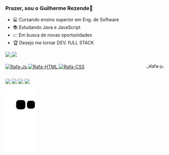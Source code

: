 ### Prazer, sou o Guilherme Rezende👋

- 💻 Cursando ensino superior em Eng. de Software
- 📚 Estudando Java e JavaScript 
- 📈 Em busca de novas oportunidades 
- 🏆 Desejo me tornar DEV. fULL STACK 

<div align = "centro" >
  <a href = " https://github.com/guilhermerrezende " > 
  <img heigth = "180cm" src = "https://github-readme-stats.vercel.app/api?username=guilhermerrezende&show_icons=true&theme=highcontrast"/>
  <img heigth = "180cm" src = "https://github-readme-stats.vercel.app/api/top-langs/?username=guilhermerrezende&theme=highcontrast&layout=compact&hide=GLSL,Go,Rust,python,shell,TypeScript)](https://github.com/guilhermerrezende/github-readme-stats"/>
</div> 
  <div style="display: inline_block"><br>
  <img align="center" alt="Rafa-Js" height="30" width="90" src="https://img.shields.io/badge/JavaScript-F7DF1E?style=for-the-badge&logo=javascript&logoColor=black">
  <img align="center" alt="Rafa-HTML" height="30" width="70" src="https://img.shields.io/badge/HTML5-E34F26?style=for-the-badge&logo=html5&logoColor=white">
  <img align="center" alt="Rafa-CSS" height="30" width="70" src="https://img.shields.io/badge/CSS3-1572B6?style=for-the-badge&logo=css3&logoColor=white">
  <img align="right" alt="Rafa-pic" height="150" style="border-radius:50px;" 
  src="https://i.picasion.com/pic92/327c04a85b48eb43649b9d261afc8355.gif">
</div>
  
  ##
  
  <a href="https://api.whatsapp.com/send?phone=5562993822772&text=ola" target="_blank"><img src="https://img.shields.io/badge/WhatsApp-25D366?style=for-the-badge&logo=whatsapp&logoColor=white" target="_blank"></a>
  <a href="https://www.instagram.com/dr_guilhermerezende/" target="_blank"><img src="https://img.shields.io/badge/Instagram-E4405F?style=for-the-badge&logo=instagram&logoColor=white" target="_blank"></a>
  <a href="https://www.instagram.com/dr_guilhermerezende/" target="_blank"><img src="https://img.shields.io/badge/LinkedIn-0077B5?style=for-the-badge&logo=linkedin&logoColor=white" target="_blank"></a>
  <a href="guilhermerezdev@gmail.com" target="_blank"><img src="https://img.shields.io/badge/Gmail-D14836?style=for-the-badge&logo=gmail&logoColor=white" target="_blank"></a>
  
  ![Snake animation](https://github.com/rafaballerini/rafaballerini/blob/output/github-contribution-grid-snake.svg)
 
</div>
  
